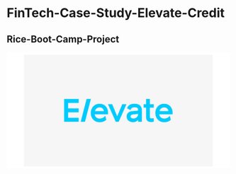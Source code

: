 # FinTech-Case-Study-Elevate-Credit

## Rice-Boot-Camp-Project

![Elevate](./images/Elevate_Logo.jpg)





